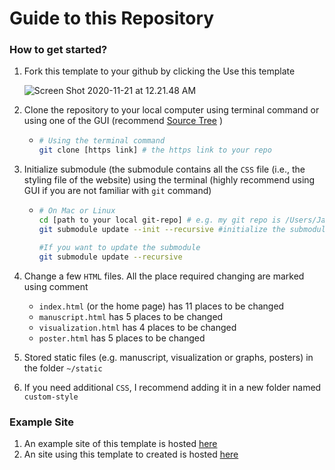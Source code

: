 # Guide to this Repository 

### How to get started? 

1. Fork this template to your github by clicking the Use this template

   ![Screen Shot 2020-11-21 at 12.21.48 AM](https://tva1.sinaimg.cn/large/0081Kckwly1gkw4g7p8o6j31tp0u048q.jpg)

   

2. Clone the repository to your local computer using terminal command or using one of the GUI (recommend [Source Tree](https://www.sourcetreeapp.com/) )

   * ```bash
     # Using the terminal command 
     git clone [https link] # the https link to your repo 
     ```

3. Initialize submodule (the submodule contains all the `CSS` file (i.e., the styling file of the website) using the terminal (highly recommend using GUI if you are not familiar with `git` command)

   * ```bash
     # On Mac or Linux 
     cd [path to your local git-repo] # e.g. my git repo is /Users/Jasonmoy/Desktop/jasonmoy_reasearch_site_example
     git submodule update --init --recursive #initialize the submodule
     
     #If you want to update the submodule 
     git submodule update --recursive
     ```

4. Change a few `HTML` files. All the place required changing are marked using comment 
   * `index.html` (or the home page) has 11 places to be changed 
   * `manuscript.html` has 5 places to be changed 
   * `visualization.html` has 4 places to be changed 
   * `poster.html` has 5 places to be changed 

5. Stored static files (e.g. manuscript, visualization or graphs, posters) in the folder `~/static`
6. If you need additional `CSS`, I recommend adding it in a new folder named `custom-style` 



### Example Site 

1. An example site of this template is hosted [here](https://jasonmoy28.github.io/jasonmoy_reasearch_site_example/)
2. An site using this template to created is hosted [here](https://research.jasonmoy.us/Vocabulary_Learning_Project/)

